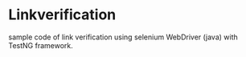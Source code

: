 # Linkverification
sample code of link verification using selenium WebDriver (java) with TestNG framework.
